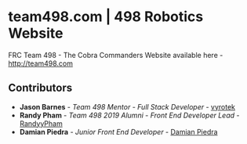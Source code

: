 # team498.com | 498 Robotics Website
FRC Team 498 - The Cobra Commanders Website available here - http://team498.com
## Contributors
* **Jason Barnes** - *Team 498 Mentor* - *Full Stack Developer* - [vyrotek](https://github.com/vyrotek)
* **Randy Pham** - *Team 498 2019 Alumni* - *Front End Developer Lead* - [RandyyPham](https://github.com/randyypham)
* **Damian Piedra** - *Junior Front End Developer* - [Damian Piedra](https://github.com/DamianPX)
 